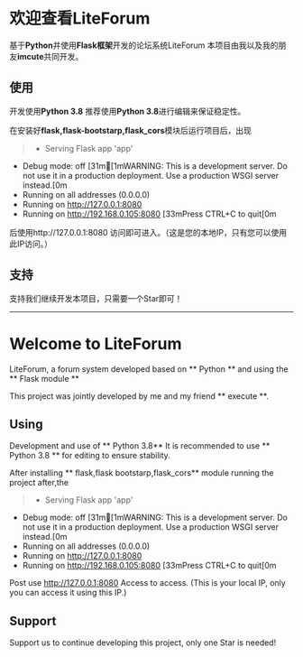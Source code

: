 # 欢迎查看LiteForum

基于**Python**并使用**Flask框架**开发的论坛系统LiteForum
本项目由我以及我的朋友**imcute**共同开发。

## 使用

开发使用**Python 3.8**
推荐使用**Python 3.8**进行编辑来保证稳定性。

在安装好**flask,flask-bootstarp,flask_cors**模块后运行项目后，出现

>  * Serving Flask app 'app'
 * Debug mode: off
[31m[1mWARNING: This is a development server. Do not use it in a production deployment. Use a production WSGI server instead.[0m
 * Running on all addresses (0.0.0.0)
 * Running on http://127.0.0.1:8080
 * Running on http://192.168.0.105:8080
[33mPress CTRL+C to quit[0m
    
后使用http://127.0.0.1:8080 访问即可进入。（这是您的本地IP，只有您可以使用此IP访问。）

##  支持

支持我们继续开发本项目，只需要一个Star即可！

------------

# Welcome to LiteForum

LiteForum, a forum system developed based on ** Python ** and using the ** Flask module **

This project was jointly developed by me and my friend ** execute **.

## Using

Development and use of ** Python 3.8**
It is recommended to use ** Python 3.8 ** for editing to ensure stability.

After installing ** flask,flask bootstarp,flask_cors** module running the project after,the

>  * Serving Flask app 'app'
 * Debug mode: off
[31m[1mWARNING: This is a development server. Do not use it in a production deployment. Use a production WSGI server instead.[0m
 * Running on all addresses (0.0.0.0)
 * Running on http://127.0.0.1:8080
 * Running on http://192.168.0.105:8080
[33mPress CTRL+C to quit[0m

Post use http://127.0.0.1:8080 Access to access. (This is your local IP, only you can access it using this IP.)

## Support

Support us to continue developing this project, only one Star is needed!



